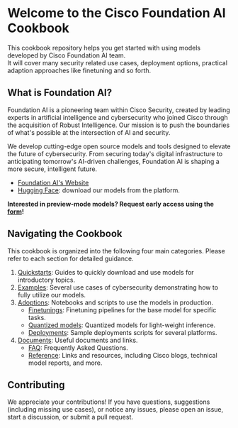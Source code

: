 # Welcome to the Cisco Foundation AI Cookbook
This cookbook repository helps you get started with using models developed by Cisco Foundation AI team. <br>
It will cover many security related use cases, deployment options, practical adaption approaches like finetuning and so forth.

## What is Foundation AI?
Foundation AI is a pioneering team within Cisco Security, created by leading experts in artificial intelligence and cybersecurity who joined Cisco through the acquisition of Robust Intelligence. Our mission is to push the boundaries of what's possible at the intersection of AI and security.

We develop cutting-edge open source models and tools designed to elevate the future of cybersecurity. From securing today's digital infrastructure to anticipating tomorrow's AI-driven challenges, Foundation AI is shaping a more secure, intelligent future.
- [Foundation AI's Website](https://fdtn.ai/)
- [Hugging Face](https://huggingface.co/fdtn-ai): download our models from the platform.

**Interested in preview-mode models? Request early access using the [form](https://fdtn.ai/early-access)!**

## Navigating the Cookbook
This cookbook is organized into the following four main categories. Please refer to each section for detailed guidance.
1. [Quickstarts](https://github.com/RobustIntelligence/foundation-ai-cookbook/tree/main/1_quickstarts): Guides to quickly download and use models for introductory topics.
2. [Examples](https://github.com/RobustIntelligence/foundation-ai-cookbook/tree/main/2_examples): Several use cases of cybersecurity demonstrating how to fully utilize our models.
3. [Adoptions](https://github.com/RobustIntelligence/foundation-ai-cookbook/tree/main/3_adoptions): Notebooks and scripts to use the models in production.
    - [Finetunings](https://github.com/RobustIntelligence/foundation-ai-cookbook/tree/main/3_adoptions/finetuning): Finetuning pipelines for the base model for specific tasks.
    - [Quantized models](https://github.com/RobustIntelligence/foundation-ai-cookbook/tree/main/3_adoptions/quantization): Quantized models for light-weight inference.
    - [Deployments](https://github.com/RobustIntelligence/foundation-ai-cookbook/tree/main/3_adoptions/deployment): Sample deployments scripts for several platforms.
4. [Documents](https://github.com/RobustIntelligence/foundation-ai-cookbook/tree/main/4_documents): Useful documents and links.
    - [FAQ](https://github.com/RobustIntelligence/foundation-ai-cookbook/blob/main/4_documents/FAQ.md): Frequently Asked Questions.
    - [Reference](https://github.com/RobustIntelligence/foundation-ai-cookbook/blob/main/4_documents/Reference.md): Links and resources, including Cisco blogs, technical model reports, and more.

## Contributing
We appreciate your contributions! If you have questions, suggestions (including missing use cases), or notice any issues, please open an issue, start a discussion, or submit a pull request.
